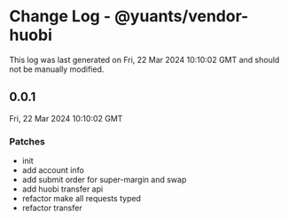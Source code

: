 # Change Log - @yuants/vendor-huobi

This log was last generated on Fri, 22 Mar 2024 10:10:02 GMT and should not be manually modified.

## 0.0.1
Fri, 22 Mar 2024 10:10:02 GMT

### Patches

- init
- add account info
- add submit order for super-margin and swap
- add huobi transfer api
- refactor make all requests typed
- refactor transfer

